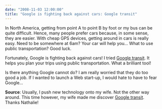```yaml
---
date: "2008-11-03 12:00:00"
title: "Google is fighting back against cars: Google transit"
---
```




In North America, getting from point A to point B by foot or my bus can be quite difficult. Hence, many people prefer cars because, in some sense, they are easier. With cheap GPS devices, getting around in cars is really easy. Need to be somewhere at 6am? Your car will help you&hellip; What to use public transportation? Good luck.

Fortunately, Google is fighting back against cars! I tried [Google transit](https://transit.google.com). It helps you plan your trips using public transportation. What a brilliant tool!

Is there anything Google cannot do? I am really worried that they do too good a job. If I wanted to launch a Web start-up, I would hate to have to fear Google&hellip;

__Source__: Usually, I push new technology onto my wife. Not the other way around. This time however, my wife made me discover [Google transit](https://transit.google.com). Thanks Nathalie!

